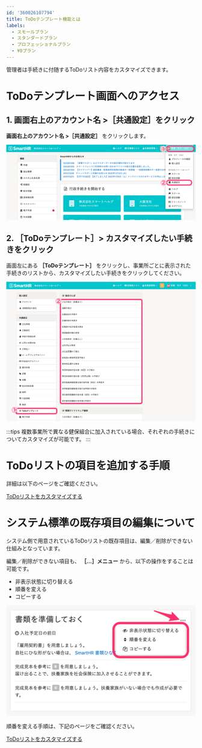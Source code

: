 ```yaml
---
id: '360026107794'
title: ToDoテンプレート機能とは
labels:
  - スモールプラン
  - スタンダードプラン
  - プロフェッショナルプラン
  - ¥0プラン
---
```

管理者は手続きに付随するToDoリスト内容をカスタマイズできます。

# ToDoテンプレート画面へのアクセス

## 1\. 画面右上のアカウント名 >［共通設定］をクリック

 **画面右上のアカウント名 >［共通設定］** をクリックします。

![](./__________2022-01-12_15_38_30.png)

## 2\. ［ToDoテンプレート］> カスタマイズしたい手続きをクリック

画面左にある **［ToDoテンプレート］** をクリックし、事業所ごとに表示された手続きのリストから、カスタマイズしたい手続きをクリックしてください。

![](./9A996804-4B2F-4316-AF8D-2A8E79A44ED9.png)

:::tips
複数事業所で異なる健保組合に加入されている場合、それぞれの手続きについてカスタマイズが可能です。
:::

# ToDoリストの項目を追加する手順

詳細は以下のページをご確認ください。

[ToDoリストをカスタマイズする](https://knowledge.smarthr.jp/hc/ja/articles/360026266693)

# システム標準の既存項目の編集について

システム側で用意されているToDoリストの既存項目は、編集／削除ができない仕組みとなっています。

編集／削除ができない項目も、 **［…］メニュー**  から、以下の操作をすることは可能です。

- 非表示状態に切り替える
- 順番を変える
- コピーする

![](./__________2022-01-12_15_48_55.png)

順番を変える手順は、下記のページをご確認ください。

[ToDoリストをカスタマイズする](https://knowledge.smarthr.jp/hc/ja/articles/360026266693)

